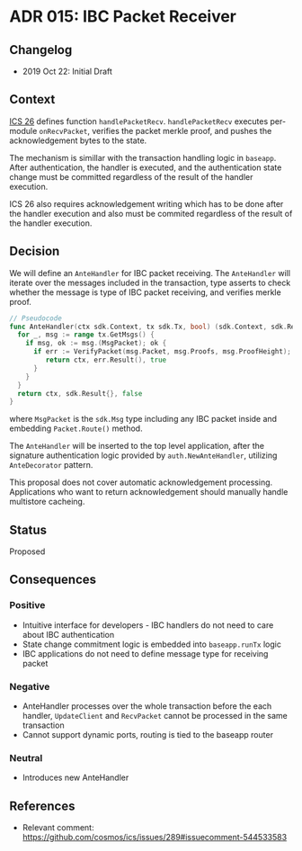 # ADR 015: IBC Packet Receiver

## Changelog

- 2019 Oct 22: Initial Draft

## Context

[ICS 26](https://github.com/cosmos/ics/tree/master/spec/ics-026-routing-module) defines function `handlePacketRecv`. 
`handlePacketRecv` executes per-module `onRecvPacket`, verifies the packet merkle proof, and pushes the acknowledgement bytes
to the state. 

The mechanism is simillar with the transaction handling logic in `baseapp`. After authentication, the handler is executed, and 
the authentication state change must be committed regardless of the result of the handler execution. 

ICS 26 also requires acknowledgement writing which has to be done after the handler execution and also must be commited 
regardless of the result of the handler execution.

## Decision

We will define an `AnteHandler` for IBC packet receiving. The `AnteHandler` will iterate over the messages included in the 
transaction, type asserts to check whether the message is type of IBC packet receiving, and verifies merkle proof. 

```go
// Pseudocode
func AnteHandler(ctx sdk.Context, tx sdk.Tx, bool) (sdk.Context, sdk.Result, bool) {
  for _, msg := range tx.GetMsgs() {
    if msg, ok := msg.(MsgPacket); ok {
      if err := VerifyPacket(msg.Packet, msg.Proofs, msg.ProofHeight); err != nil {
         return ctx, err.Result(), true
      }
    }
  }
  return ctx, sdk.Result{}, false
}
```

where `MsgPacket` is the `sdk.Msg` type including any IBC packet inside and embedding `Packet.Route()` method.

The `AnteHandler` will be inserted to the top level application, after the signature authentication logic provided by `auth.NewAnteHandler`, utilizing `AnteDecorator` pattern.

This proposal does not cover automatic acknowledgement processing. Applications who want to return acknowledgement should manually handle multistore cacheing.

## Status

Proposed

## Consequences

### Positive

- Intuitive interface for developers - IBC handlers do not need to care about IBC authentication
- State change commitment logic is embedded into `baseapp.runTx` logic
- IBC applications do not need to define message type for receiving packet

### Negative

- AnteHandler processes over the whole transaction before the each handler, `UpdateClient` and `RecvPacket` cannot be processed in the same transaction
- Cannot support dynamic ports, routing is tied to the baseapp router

### Neutral

- Introduces new AnteHandler

## References

- Relevant comment: https://github.com/cosmos/ics/issues/289#issuecomment-544533583
